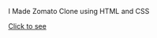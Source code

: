 I Made Zomato Clone using HTML and CSS

[Click to see]( https://tohidsh9168.github.io/Zomato_Clone/)

